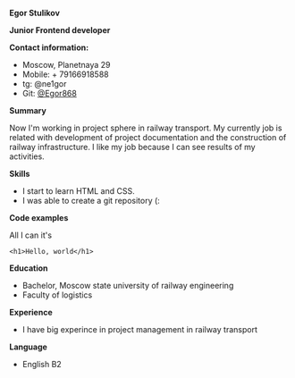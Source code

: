 __Egor Stulikov__

__Junior Frontend developer__

__Contact information:__
* Moscow, Planetnaya 29
* Mobile: + 79166918588
* tg: @ne1gor
* Git: [@Egor868](https://github.com/Egor686)

__Summary__

Now I'm working in project sphere in railway transport. My currently job is related with development of project documentation and the construction of railway infrastructure. I like my job because I can see results of my activities.

__Skills__

* I start to learn HTML and CSS.
* I was able to create a git repository (:

__Code examples__

All I can it's 

```<h1>Hello, world</h1>```

__Education__

* Bachelor, Moscow state university of railway engineering
 * Faculty of logistics

__Experience__

* I have big experince in project management in railway transport

__Language__

* English B2